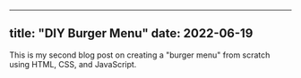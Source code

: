 
----------------------------
title: "DIY Burger Menu"
date: 2022-06-19
----------------------------

This is my second blog post on creating a "burger menu" from scratch using HTML, CSS, and JavaScript.
